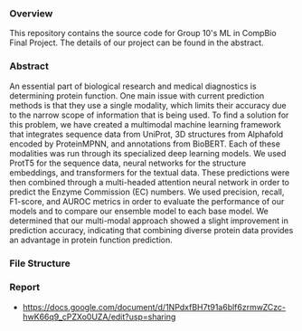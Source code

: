 ### Overview
This repository contains the source code for Group 10's ML in CompBio Final Project. The details of our project can be found in the abstract.

### Abstract 

An essential part of biological research and medical diagnostics is determining protein function. One main issue with current prediction methods is that they use a single modality, which limits their accuracy due to the narrow scope of information that is being used. To find a solution for this problem, we have created a multimodal machine learning framework that integrates sequence data from UniProt, 3D structures from Alphafold encoded by ProteinMPNN, and annotations from BioBERT. Each of these modalities was run through its specialized deep learning models. We used ProtT5 for the sequence data, neural networks for the structure embeddings, and transformers for the textual data. These predictions were then combined through a multi-headed attention neural network in order to predict the Enzyme Commission (EC) numbers. We used precision, recall, F1-score, and AUROC metrics in order to evaluate the performance of our models and to compare our ensemble model to each base model. We determined that our multi-modal approach showed a slight improvement in prediction accuracy, indicating that combining diverse protein data provides an advantage in protein function prediction.


### File Structure





### Report
* https://docs.google.com/document/d/1NPdxfBH7t91a6blf6zrmwZCzc-hwK66q9_cPZXo0UZA/edit?usp=sharing

